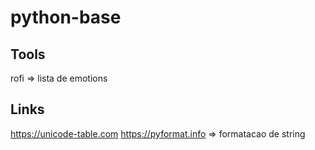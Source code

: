 # python-base

## Tools
rofi => lista de emotions

## Links
https://unicode-table.com
https://pyformat.info => formatacao de string
